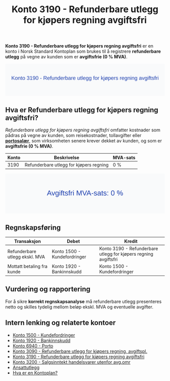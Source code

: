 ﻿---
title: "Konto 3190 - Refunderbare utlegg for kjøpers regning avgiftsfri"
meta_title: "3190-refunderbare-utlegg-for-kjopers-regning-avgiftsfri"
meta_description: '**Konto 3190 - Refunderbare utlegg for kjøpers regning avgiftsfri** er en konto i Norsk Standard Kontoplan som brukes til å registrere **refunderbare utlegg**...'
slug: 3190-refunderbare-utlegg-for-kjopers-regning-avgiftsfri
type: blog
layout: pages/single
---

**Konto 3190 - Refunderbare utlegg for kjøpers regning avgiftsfri** er en konto i Norsk Standard Kontoplan som brukes til å registrere **refunderbare utlegg** på vegne av kunden som er **avgiftsfrie (0 % MVA)**.

![Illustrasjon av Konto 3190 - Refunderbare utlegg for kjøpers regning avgiftsfri](3190-refunderbare-utlegg-for-kjopers-regning-avgiftsfri-image.svg)

## Hva er Refunderbare utlegg for kjøpers regning avgiftsfri?

*Refunderbare utlegg for kjøpers regning avgiftsfri* omfatter kostnader som pådras på vegne av kunden, som reisekostnader, tollavgifter eller **[portosalær](/blogs/kontoplan/6940-porto "Konto 6940 - Porto")**, som virksomheten senere krever dekket av kunden, og som er **avgiftsfrie (0 % MVA)**.

| Konto | Beskrivelse                             | MVA-sats |
|-------|-----------------------------------------|----------|
| 3190  | Refunderbare utlegg for kjøpers regning | 0 %      |

![Avgiftsfri MVA-sats: 0 %](3190-mva-avgiftsfri.svg)

## Regnskapsføring

| Transaksjon                    | Debet                        | Kredit                                                   |
|--------------------------------|------------------------------|----------------------------------------------------------|
| Refunderbare utlegg ekskl. MVA | Konto 1500 - Kundefordringer | Konto 3190 - Refunderbare utlegg for kjøpers regning avgiftsfri |
| Mottatt betaling fra kunde     | Konto 1920 - Bankinnskudd    | Konto 1500 - Kundefordringer                             |

## Vurdering og rapportering

For å sikre **korrekt regnskapsanalyse** må refunderbare utlegg presenteres netto og skilles tydelig mellom beløp ekskl. MVA og eventuelle avgifter.

## Intern lenking og relaterte kontoer

* [Konto 1500 - Kundefordringer](/blogs/kontoplan/1500-kundefordringer "Konto 1500 - Kundefordringer")
* [Konto 1920 - Bankinnskudd](/blogs/kontoplan/1920-bankinnskudd "Konto 1920 - Bankinnskudd")
* [Konto 6940 - Porto](/blogs/kontoplan/6940-porto "Konto 6940 - Porto")
* [Konto 3090 - Refunderbare utlegg for kjøpers regning, avgiftspl.](/blogs/kontoplan/3090-refunderbare-utlegg-for-kjopers-regning-avgiftspl "Konto 3090 - Refunderbare utlegg for kjøpers regning, avgiftspl.")
* [Konto 3190 - Refunderbare utlegg for kjøpers regning avgiftsfri](/blogs/kontoplan/3190-refunderbare-utlegg-for-kjopers-regning-avgiftsfri "Konto 3190 - Refunderbare utlegg for kjøpers regning avgiftsfri")
* [Konto 3200 - Salgsinntekt handelsvarer utenfor avg.omr](/blogs/kontoplan/3200-salgsinntekt-handelsvarer-utenfor-avg-omr "Konto 3200 - Salgsinntekt handelsvarer utenfor avg.omr")
* [Ansattutlegg](/blogs/regnskap/ansattutlegg "Ansattutlegg - En komplett guide til utlegg fra ansatte")
* [Hva er en Kontoplan?](/blogs/regnskap/hva-er-kontoplan "Hva er en Kontoplan? Komplett Guide til Kontoplaner i Norsk Regnskap")






